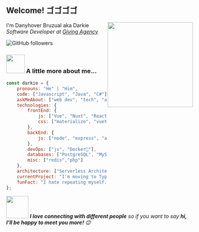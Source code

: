 <h2>Welcome! ゴゴゴゴ</h2>

<img align='right' src="https://media.giphy.com/media/M9gbBd9nbDrOTu1Mqx/giphy.gif" width="230">
<p>I'm Danyhover Bruzual aka Darkie <br> 
<em>Software Developer at <a href="https://giving.agency/es/">Giving Agency</a>
</em>
</p>

<!-- ![Twitter Follow](https://img.shields.io/twitter/follow/misteranmol?label=Follow) -->
<!-- [![Linkedin: thaianebraga](https://img.shields.io/badge/-anmol-blue?style=flat-square&logo=Linkedin&logoColor=white&link=https://www.linkedin.com/in/anmol-p-singh/)](https://www.linkedin.com/in/anmol-p-singh/) -->
![GitHub followers](https://img.shields.io/github/followers/DarkChimu?label=Follow&style=social)
<!--![](https://visitor-badge.glitch.me/badge?page_id=DarkChimu.DarkChimu)-->
<!--![Waka Readme](https://github.com/DarkChimu/Darkchimu/workflows/Waka%20Readme/badge.svg) -->

### <img src="https://media.giphy.com/media/VgCDAzcKvsR6OM0uWg/giphy.gif" width="50"> A little more about me...  

```javascript
const darkie = {
    pronouns: "He" | "Him",
    code: ["Javascript", "Java", "C#"],
    askMeAbout: ["web dev", "tech", "app dev", "game dev"],
    technologies: {
        frontEnd: {
            js: ["Vue", "Nuxt", "React Native"],
            css: ["materialize", "vuetify", "bootstrap", "bulma"]
        },
        backEnd: {
            js: ["node", "express", "adonis"]
        },
        devOps: ["js", "Docker🐳"],
        databases: ["PostgreSQL", "MySql", "sqlite"],
        misc: ["redis","php"]
    },
    architecture: ["Serverless Architecture", "PWA", "SPA"],
    currentProject: "I'm moving to Typescript right now",
    funFact: "I hate repeating myself. Muda (It's useless) - Giorno Giovanna"
};
```

<img src="https://media.giphy.com/media/LnQjpWaON8nhr21vNW/giphy.gif" width="60"> <em><b>I love connecting with different people</b> so if you want to say <b>hi, I'll be happy to meet you more!</b> 😊</em>

